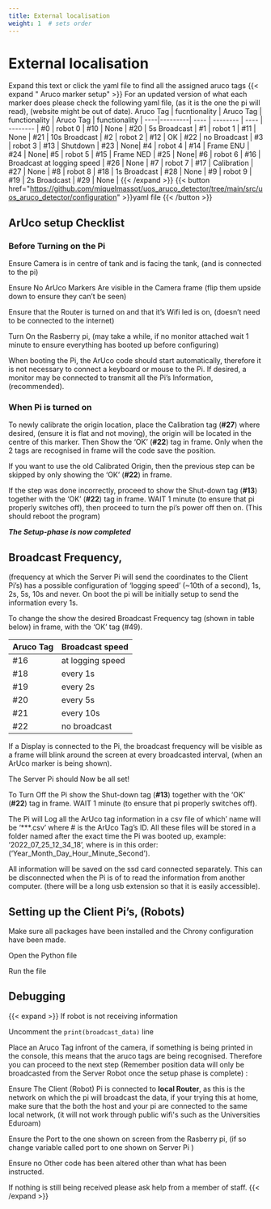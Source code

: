 ```yaml
---
title: External localisation
weight: 1  # sets order
---
```


# External localisation

Expand this text or click the yaml file to find all the assigned aruco tags
{{< expand " Aruco marker setup" >}}
For an updated version of what each marker does please check the following yaml file, (as it is the one the pi will read), (website might be out of date).
Aruco Tag        | fucntionality | Aruco Tag | functionality | Aruco Tag | functionality |
----|---------| ---- | -------- | ---- | -------- |
#0 | robot 0 | #10 | None | #20 | 5s Broadcast |
#1 | robot 1 | #11 | None | #21 | 10s Broadcast |
#2 | robot 2 | #12 | OK | #22 | no Broadcast |
#3 | robot 3 | #13 | Shutdown | #23 | None|
#4 | robot 4 | #14 | Frame ENU | #24 | None|
#5 | robot 5 | #15 | Frame NED | #25 | None|
#6 | robot 6 | #16 | Broadcast at logging speed | #26 | None |
#7 | robot 7 | #17 | Calibration | #27 | None |
#8 | robot 8 | #18 | 1s Broadcast | #28 | None |
#9 | robot 9 | #19 | 2s Broadcast | #29 | None |
{{< /expand >}}
{{< button href="https://github.com/miquelmassot/uos_aruco_detector/tree/main/src/uos_aruco_detector/configuration" >}}yaml file
{{< /button >}}


## ArUco setup Checklist 

### Before Turning on the Pi 

Ensure Camera is in centre of tank and is facing the tank, (and is connected to the pi) 

Ensure No ArUco Markers Are visible in the Camera frame (flip them upside down to ensure they can’t be seen) 

Ensure that the Router is turned on and that it’s Wifi led is on, (doesn’t need to be connected to the internet) 

Turn On the Rasberry pi, (may take a while, if no monitor attached wait 1 minute to ensure everything has booted up before configuring) 

 

When booting the Pi, the ArUco code should start automatically, therefore it is not necessary to connect a keyboard or mouse to the Pi. If desired, a monitor may be connected to transmit all the Pi’s Information, (recommended). 

 

### When Pi is turned on 

To newly calibrate the origin location, place the Calibration tag (**#27**) where desired, (ensure it is flat and not moving), the origin will be located in the centre of this marker. Then Show the ‘OK’ (**#22**) tag in frame. Only when the 2 tags are recognised in frame will the code save the position. 

If you want to use the old Calibrated Origin, then the previous step can be skipped by only showing the ‘OK’ (**#22**) in frame. 

If the step was done incorrectly, proceed to show the Shut-down tag (**#13**) together with the ‘OK’ (**#22**) tag in frame. WAIT 1 minute (to ensure that pi properly switches off), then proceed to turn the pi’s power off then on. (This should reboot the program) 

***The Setup-phase is now completed***

## Broadcast Frequency,
(frequency at which the Server Pi will send the coordinates to the Client Pi’s) has a possible configuration of ‘logging speed’ (~10th of a second), 1s, 2s, 5s, 10s and never. On boot the pi will be initially setup to send the information every 1s. 

To change the show the desired Broadcast Frequency tag (shown in table below) in frame, with the ‘OK’ tag (#49). 

Aruco Tag        | Broadcast speed  | 
--------------------|---------|
#16 | at logging speed | 
#18 |     every 1s     |
#19 |     every 2s     |
#20 |     every 5s     |
#21 |     every 10s    | 
#22 |   no broadcast   |

If a Display is connected to the Pi, the broadcast frequency will be visible as a frame will blink around the screen at every broadcasted interval, (when an ArUco marker is being shown). 

The Server Pi should Now be all set! 

To Turn Off the Pi show the Shut-down tag (**#13**) together with the ‘OK’ (**#22**) tag in frame. WAIT 1 minute (to ensure that pi properly switches off).  

The Pi will Log all the ArUco tag information in a csv file of which’ name will be ‘***.csv’ where # is the ArUco Tag’s ID. All these files will be stored in a folder named after the exact time the Pi was booted up, example: ‘2022_07_25_12_34_18’, where is in this order: (‘Year_Month_Day_Hour_Minute_Second’).  

All information will be saved on the ssd card connected separately. This can be disconnected when the Pi is of to read the information from another computer. (there will be a long usb extension so that it is easily accessible). 

 

## Setting up the Client Pi’s, (Robots) 

Make sure all packages have been installed and the Chrony configuration have been made. 

Open the Python file  

Run the file  

 

 

 

 

## Debugging 
{{< expand  >}}
If robot is not receiving information 

Uncomment the `print(broadcast_data)` line

Place an Aruco Tag infront of the camera, if something is being printed in the console, this means that the aruco tags are being recognised. Therefore you can proceed to the next step (Remember position data will only be broadcasted from the Server Robot once the setup phase is complete) :

Ensure The Client (Robot) Pi is connected to **local Router**, as this is the network on which the pi will broadcast the data, if your trying this at home, make sure that the both the host and your pi are connected to the same local network, (it will not work through public wifi's such as the Universities Eduroam)

Ensure the Port to the one shown on screen from the Rasberry pi, (if so change variable called port to one shown on Server Pi )

Ensure no Other code has been altered other than what has been instructed.  

If nothing is still being received please ask help from a member of staff.
{{< /expand >}}